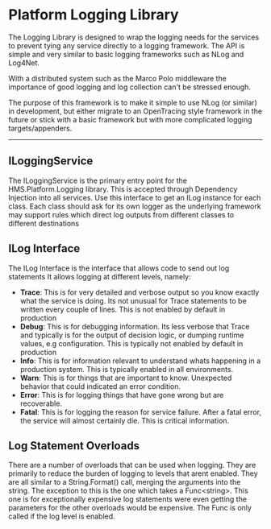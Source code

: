 ﻿# Platform Logging Library
The Logging Library is designed to wrap the logging needs for the services
to prevent tying any service directly to a logging framework. 
The API is simple and very similar to basic logging frameworks such as NLog and Log4Net.

With a distributed system such as the Marco Polo middleware the importance
of good logging and log collection can't be stressed enough.

The purpose of this framework is to make it simple to use NLog (or similar)
in development, but either migrate to an OpenTracing style framework 
in the future or stick with a basic framework but with more complicated
logging targets/appenders.

---

## ILoggingService
The ILoggingService is the primary entry point for the HMS.Platform.Logging library.
This is accepted through Dependency Injection into all services.
Use this interface to get an ILog instance for each class. Each class should ask
for its own logger as the underlying framework may support rules which 
direct log outputs from different classes to different destinations

## ILog Interface

The ILog Interface is the interface that allows code to send out log statements
It allows logging at different levels, namely:
- **Trace**: This is for very detailed and verbose output so you know exactly what the service is doing. Its not unusual for Trace statements to be written every couple of lines. This is not enabled by default in production
- **Debug**: This is for debugging information. Its less verbose that Trace and typically is for the output of decision logic, or dumping runtime values, e.g configuration. This is typically not enabled by default in production
- **Info**: This is for information relevant to understand whats happening in a production system. This is typically enabled in all environments.
- **Warn**: This is for things that are important to know. Unexpected behavior that could indicated an error condition.
- **Error**: This is for logging things that have gone wrong but are recoverable. 
- **Fatal**: This is for logging the reason for service failure. After a fatal error, the service will almost certainly die. This is critical information.

## Log Statement Overloads
There are a number of overloads that can be used when logging. They are 
primarily to reduce the burden of logging to levels that arent enabled.
They are all similar to a String.Format() call, merging the arguments 
into the string. 
The exception to this is the one which takes a Func\<string\>. This one 
is for exceptionally expensive log statements were even getting the parameters for the other
overloads would be expensive. The Func is only called if the log level is
enabled.